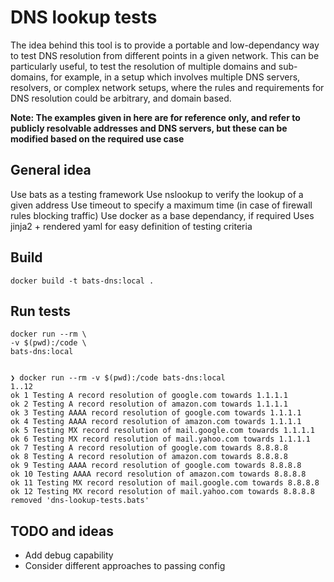 # DNS lookup tests

The idea behind this tool is to provide a portable and low-dependancy way to test DNS resolution from different points in a given network. This can be particularly useful, to test the resolution of multiple domains and sub-domains, for example, in a setup which involves multiple DNS servers, resolvers, or complex network setups, where the rules and requirements for DNS resolution could be arbitrary, and domain based.

**Note: The examples given in here are for reference only, and refer to publicly resolvable addresses and DNS servers, but these can be modified based on the required use case**

## General idea

Use bats as a testing framework
Use nslookup to verify the lookup of a given address
Use timeout to specify a maximum time (in case of firewall rules blocking traffic)
Use docker as a base dependancy, if required
Uses jinja2 + rendered yaml for easy definition of testing criteria

## Build

```console
docker build -t bats-dns:local .
```

## Run tests

```console
docker run --rm \
-v $(pwd):/code \
bats-dns:local
```

```console

❯ docker run --rm -v $(pwd):/code bats-dns:local
1..12
ok 1 Testing A record resolution of google.com towards 1.1.1.1
ok 2 Testing A record resolution of amazon.com towards 1.1.1.1
ok 3 Testing AAAA record resolution of google.com towards 1.1.1.1
ok 4 Testing AAAA record resolution of amazon.com towards 1.1.1.1
ok 5 Testing MX record resolution of mail.google.com towards 1.1.1.1
ok 6 Testing MX record resolution of mail.yahoo.com towards 1.1.1.1
ok 7 Testing A record resolution of google.com towards 8.8.8.8
ok 8 Testing A record resolution of amazon.com towards 8.8.8.8
ok 9 Testing AAAA record resolution of google.com towards 8.8.8.8
ok 10 Testing AAAA record resolution of amazon.com towards 8.8.8.8
ok 11 Testing MX record resolution of mail.google.com towards 8.8.8.8
ok 12 Testing MX record resolution of mail.yahoo.com towards 8.8.8.8
removed 'dns-lookup-tests.bats'

```

## TODO and ideas

- Add debug capability
- Consider different approaches to passing config
